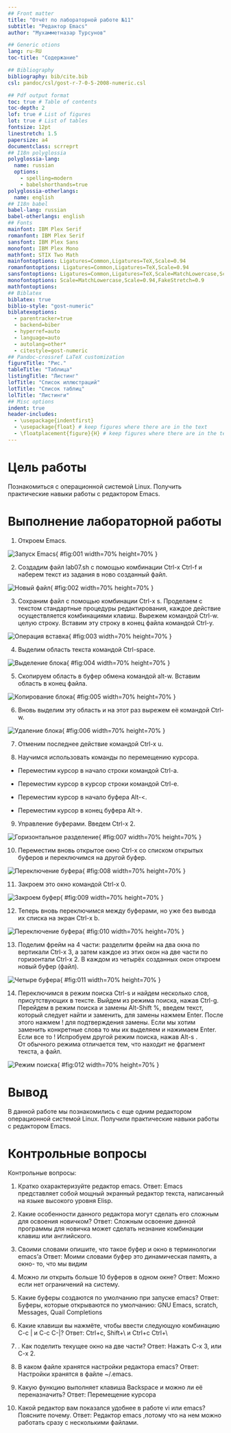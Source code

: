 ```yaml
---
## Front matter
title: "Отчёт по лабораторной работе №11"
subtitle: "Редактор Emacs"
author: "Мухамметназар Турсунов"

## Generic otions
lang: ru-RU
toc-title: "Содержание"

## Bibliography
bibliography: bib/cite.bib
csl: pandoc/csl/gost-r-7-0-5-2008-numeric.csl

## Pdf output format
toc: true # Table of contents
toc-depth: 2
lof: true # List of figures
lot: true # List of tables
fontsize: 12pt
linestretch: 1.5
papersize: a4
documentclass: scrreprt
## I18n polyglossia
polyglossia-lang:
  name: russian
  options:
	- spelling=modern
	- babelshorthands=true
polyglossia-otherlangs:
  name: english
## I18n babel
babel-lang: russian
babel-otherlangs: english
## Fonts
mainfont: IBM Plex Serif
romanfont: IBM Plex Serif
sansfont: IBM Plex Sans
monofont: IBM Plex Mono
mathfont: STIX Two Math
mainfontoptions: Ligatures=Common,Ligatures=TeX,Scale=0.94
romanfontoptions: Ligatures=Common,Ligatures=TeX,Scale=0.94
sansfontoptions: Ligatures=Common,Ligatures=TeX,Scale=MatchLowercase,Scale=0.94
monofontoptions: Scale=MatchLowercase,Scale=0.94,FakeStretch=0.9
mathfontoptions:
## Biblatex
biblatex: true
biblio-style: "gost-numeric"
biblatexoptions:
  - parentracker=true
  - backend=biber
  - hyperref=auto
  - language=auto
  - autolang=other*
  - citestyle=gost-numeric
## Pandoc-crossref LaTeX customization
figureTitle: "Рис."
tableTitle: "Таблица"
listingTitle: "Листинг"
lofTitle: "Список иллюстраций"
lotTitle: "Список таблиц"
lolTitle: "Листинги"
## Misc options
indent: true
header-includes:
  - \usepackage{indentfirst}
  - \usepackage{float} # keep figures where there are in the text
  - \floatplacement{figure}{H} # keep figures where there are in the text
---
```


# Цель работы

Познакомиться с операционной системой Linux. Получить практические навыки работы с редактором Emacs. 

# Выполнение лабораторной работы

1. Откроем Emacs. 

![Запуск Emacs](image/01.png){ #fig:001 width=70% height=70% }

2. Создадим файл lab07.sh с помощью комбинации Ctrl-x Ctrl-f и наберем текст из задания в ново созданный файл.  

![Новый файл](image/02.png){ #fig:002 width=70% height=70% }

3. Сохраним файл с помощью комбинации Ctrl-x s. 
Проделаем с текстом стандартные процедуры редактирования, 
каждое действие осуществляется комбинациями клавиш. 
Вырежем командой Ctrl-w. целую строку. 
Вставим эту строку в конец файла командой Ctrl-y.  

![Операция вставка](image/03.png){ #fig:003 width=70% height=70% }

4. Выделим область текста командой  Ctrl-space. 

![Выделение блока](image/04.png){ #fig:004 width=70% height=70% }

5. Скопируем область в буфер обмена командой alt-w. 
Вставим область в конец файла.

![Копирование блока](image/05.png){ #fig:005 width=70% height=70% }

6. Вновь выделим эту область и на этот раз 
вырежем её командой Ctrl-w. 

![Удаление блока](image/06.png){ #fig:006 width=70% height=70% }

7. Отменим последнее действие командой Ctrl-x u. 

8. Научимся использовать команды по перемещению курсора. 
 
 - Переместим курсор в начало строки командой Ctrl-a. 
 
 - Переместим курсор в курсор строки командой Ctrl-e. 
 
 - Переместим курсор в начало буфера Alt-<. 
 
 - Переместим курсор в конец буфера Alt->.

9. Управление буферами. Введем Ctrl-x 2.

![Горизонтальное разделение](image/07.png){ #fig:007 width=70% height=70% }

10. Переместим вновь открытое окно Ctrl-x   со списком открытых буферов и переключимся на другой буфер. 

![Переключение буфера](image/08.png){ #fig:008 width=70% height=70% }

11.  Закроем это окно командой Ctrl-x 0.

![Закроем буфер](image/09.png){ #fig:009 width=70% height=70% }

12. Теперь вновь переключимся между буферами, но уже без вывода их списка на экран Ctrl-x b. 

![Переключение буфера](image/10.png){ #fig:010 width=70% height=70% }

13. Поделим фрейм на 4 части: разделитм фрейм на два окна по вертикали Ctrl-x 3, а затем каждое из этих окон на две части по горизонтали Ctrl-x 2. 
В каждом из четырёх созданных окон откроем новый буфер (файл).

![Четыре буфера](image/11.png){ #fig:011 width=70% height=70% }

14. Переключимся в режим поиска Ctrl-s  и найдем несколько слов, присутствующих в тексте. Выйдем из режима поиска, нажав Ctrl-g. 
Перейдем в режим поиска и замены Alt-Shift %, введем текст, который следует найти и заменить, для замены нажмем Enter. После этого нажмем ! для подтверждения замены.
Если мы хотим заменить конкретные слова то мы их выделяем и нажимаем Enter. Если все то ! 
Испробуем другой режим поиска, нажав Alt-s .  
От обычного режима отличается тем, что находит не фрагмент текста, а файл.

![Режим поиска](image/12.png){ #fig:012 width=70% height=70% }

# Вывод

 В данной работе мы познакомились с еще одним редактором операционной системой Linux. Получили практические навыки работы с редактором Emacs.

# Контрольные вопросы

Контрольные вопросы:

1. Кратко охарактеризуйте редактор emacs. 
Ответ: Emacs представляет собой мощный экранный редактор текста, написанный на языке высокого уровня Elisp. 

2. Какие особенности данного редактора могут сделать его сложным для освоения новичком? 
Ответ: Сложным освоение данной программы для новичка  может сделать незнание комбинации клавиш или английского. 

3. Своими словами опишите, что такое буфер и окно в терминологии emacs’а 
Ответ: Моими словами буфер это динамическая память, а окно- то, что мы видим 

4. Можно ли открыть больше 10 буферов в одном окне? 
Ответ: Можно если нет ограничений на систему. 

5. Какие буферы создаются по умолчанию при запуске emacs? 
Ответ: Буферы, которые открываются по умолчанию: GNU Emacs, scratch, Messages, Quail Completions 

6. Какие клавиши вы нажмёте, чтобы ввести следующую комбинацию C-c | и C-c C-|? 
Ответ: Сtrl+c, Shift+\ и Ctrl+c Ctrl+\ 

7. . Как поделить текущее окно на две части? 
Ответ: Нажать   C-x 3, или  C-x 2. 

8. В каком файле хранятся настройки редактора emacs? 
Ответ: Настройки хранятся в файле ~/.emacs. 

9. Какую функцию выполняет клавиша Backspace и можно ли её переназначить? 
Ответ: Перемещение курсора 

10. Какой редактор вам показался удобнее в работе vi или emacs? Поясните почему. 
Ответ: Редактор emacs ,потому что на нем можно работать сразу с несколькими файлами. 